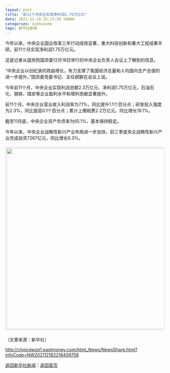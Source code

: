 ```yaml
---
layout: post
title: "前11个月央企实现净利润1.75万亿元"
date: 2021-12-18 22:17:50 +0800
categories: xinhuashe
tags: 新华社新闻
---
```

<p>今年以来，中央企业国企改革三年行动成效显著，重大科技创新和重大工程成果丰硕，前11个月实现净利润1.75万亿元。</p>
 <p>这是记者从国务院国资委12月18日举行的中央企业负责人会议上了解到的信息。</p>
 <p>“中央企业以创纪录的效益增长，有力支撑了我国经济总量和人均国内生产总值的进一步提升。”国资委党委书记、主任郝鹏在会议上说。</p>
 <p>今年前11个月，中央企业实现利润总额2.3万亿元、净利润1.75万亿元，石油石化、钢铁、煤炭等企业盈利水平和增利贡献显著提升。</p>
 <p>前11个月，中央企业营业收入利润率为7.1%，同比提升1.1个百分点；研发投入强度为2.3%，同比提高0.1个百分点；累计上缴税费2.2万亿元，同比增长19.1%。</p>
 <p>截至11月底，中央企业资产负债率为65.1%，基本保持稳定。</p>
 <p>今年以来，中央企业战略性新兴产业布局进一步加快，前三季度央企战略性新兴产业完成投资7267亿元，同比增长6.3%。</p>
 <center><img src="https://dfscdn.dfcfw.com/download/D24651842961173575280.jpg" width="580" emheight="870" orginial_src="https://dfscdn.dfcfw.com/download/D24651842961173575280_o.jpg" style="border:#d1d1d1 1px solid;padding:3px;margin:5px 0;" /></center><p class="em_media">（文章来源：新华社）</p>

<http://choicewzp1.eastmoney.com/html_News/NewsShare.html?infoCode=NW202112182218459758>

[返回新华社新闻](//finews.withounder.com/category/xinhuashe.html)｜[返回首页](//finews.withounder.com/)